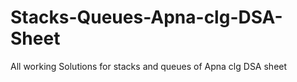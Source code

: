 # Stacks-Queues-Apna-clg-DSA-Sheet

All working Solutions for stacks and queues of Apna clg DSA sheet
